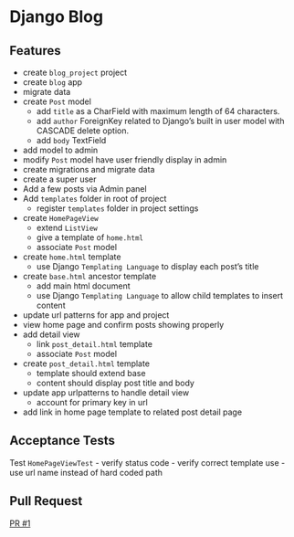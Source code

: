 # Django Blog

## Features
- create `blog_project` project
- create `blog` app
- migrate data
- create `Post` model
    - add `title` as a CharField with maximum length of 64 characters.
    - add `author` ForeignKey related to Django’s built in user model with CASCADE delete option.
    - add `body` TextField
- add model to admin
- modify `Post` model have user friendly display in admin
- create migrations and migrate data
- create a super user
- Add a few posts via Admin panel
- Add `templates` folder in root of project
    - register `templates` folder in project settings
- create `HomePageView`
    - extend `ListView`
    - give a template of `home.html`
    - associate `Post` model
- create `home.html` template
    - use Django `Templating Language` to display each post’s title
- create `base.html` ancestor template
    - add main html document
    - use Django `Templating Language` to allow child templates to insert content
- update url patterns for app and project
- view home page and confirm posts showing properly
- add detail view
    - link `post_detail.html` template
    - associate `Post` model
- create `post_detail.html` template
    - template should extend base
    - content should display post title and body
- update app urlpatterns to handle detail view
    - account for primary key in url
- add link in home page template to related post detail page

## Acceptance Tests
Test `HomePageViewTest`
    - verify status code
    - verify correct template use
    - use url name instead of hard coded path

## Pull Request
[PR #1](https://github.com/eugenemonnier/blog_project/pull/1)